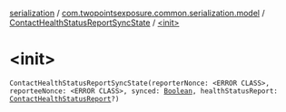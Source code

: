 [serialization](../../index.md) / [com.twopointsexposure.common.serialization.model](../index.md) / [ContactHealthStatusReportSyncState](index.md) / [&lt;init&gt;](./-init-.md)

# &lt;init&gt;

`ContactHealthStatusReportSyncState(reporterNonce: <ERROR CLASS>, reporteeNonce: <ERROR CLASS>, synced: `[`Boolean`](https://kotlinlang.org/api/latest/jvm/stdlib/kotlin/-boolean/index.html)`, healthStatusReport: `[`ContactHealthStatusReport`](../-contact-health-status-report/index.md)`?)`